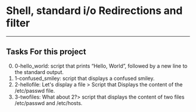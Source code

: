 # Shell, standard i/o Redirections and filter
******
## Tasks For this project
0. 0-hello_world: script that prints “Hello, World”, followed by a new line to the standard output.
1. 1-confused_smiley: script that displays a confused smiley.
2. 2-hellofile: Let's display a file > Script that  Displays the content of the /etc/passwd file.
3. 3-twofiles: What about 2?> script that displays the content of two files /etc/passwd and /etc/hosts.

